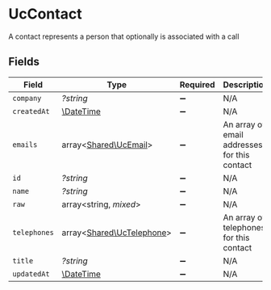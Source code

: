 # UcContact

A contact represents a person that optionally is associated with a call


## Fields

| Field                                                           | Type                                                            | Required                                                        | Description                                                     |
| --------------------------------------------------------------- | --------------------------------------------------------------- | --------------------------------------------------------------- | --------------------------------------------------------------- |
| `company`                                                       | *?string*                                                       | :heavy_minus_sign:                                              | N/A                                                             |
| `createdAt`                                                     | [\DateTime](https://www.php.net/manual/en/class.datetime.php)   | :heavy_minus_sign:                                              | N/A                                                             |
| `emails`                                                        | array<[Shared\UcEmail](../../Models/Shared/UcEmail.md)>         | :heavy_minus_sign:                                              | An array of email addresses for this contact                    |
| `id`                                                            | *?string*                                                       | :heavy_minus_sign:                                              | N/A                                                             |
| `name`                                                          | *?string*                                                       | :heavy_minus_sign:                                              | N/A                                                             |
| `raw`                                                           | array<string, *mixed*>                                          | :heavy_minus_sign:                                              | N/A                                                             |
| `telephones`                                                    | array<[Shared\UcTelephone](../../Models/Shared/UcTelephone.md)> | :heavy_minus_sign:                                              | An array of telephones for this contact                         |
| `title`                                                         | *?string*                                                       | :heavy_minus_sign:                                              | N/A                                                             |
| `updatedAt`                                                     | [\DateTime](https://www.php.net/manual/en/class.datetime.php)   | :heavy_minus_sign:                                              | N/A                                                             |